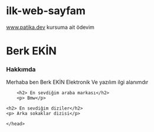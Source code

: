 # ilk-web-sayfam
www.patika.dev kursuma ait ödevim
<html>
    <head>
        <h1> Berk EKİN </h1>
        <h3>Hakkımda</h3>
        <p> Merhaba ben Berk EKİN Elektronik Ve yazılım ilgi alanımdır
        </p>
        
        <h2> En sevdiğim araba markası</h2>
        <p> Bmw</p> 

    <h2> En sevdiğim diziler</h2>
    <p> Arka sokaklar dizisi</p> 

    </head>
</html>
